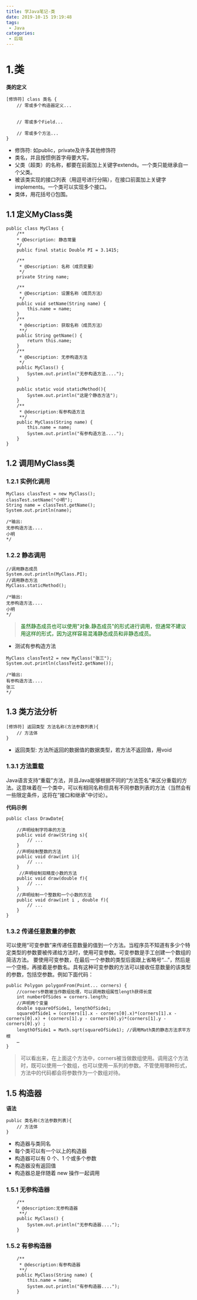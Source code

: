```yaml
---
title: 学Java笔记-类
date: 2019-10-15 19:19:48
tags:
 - Java
categories:
 - 后端
---
```

# 1.类
**类的定义**
```
[修饰符] class 类名 {
    // 零或多个构造器定义...

    
    // 零或多个Field...
    
    // 零或多个方法...
}
```
- 修饰符: 如public，private及许多其他修饰符
- 类名，并且按惯例首字母要大写。
- 父类（超类）的名称，都要在前面加上关键字extends。一个类只能继承自一个父类。
- 被该类实现的接口列表（用逗号进行分隔），在接口前面加上关键字implements。一个类可以实现多个接口。
- 类体，用花括号{}包围。


## 1.1 定义MyClass类
```
public class MyClass {
    /**
    * @Description: 静态常量
    */
    public final static Double PI = 3.1415;

    /**
     * @Description: 名称（成员变量）
     */
    private String name;

    /**
     * @Description: 设置名称（成员方法）
     */
    public void setName(String name) {
        this.name = name;
    }
    /**
     * @description: 获取名称（成员方法）
     **/
    public String getName() {
        return this.name;
    }
    /**
     * @Description: 无参构造方法
     */
    public MyClass() {
        System.out.println("无参构造方法....");
    }

    public static void staticMethod(){
        System.out.println("这是个静态方法");
    }
    /**
     * @description:有参构造方法
     **/
    public MyClass(String name) {
        this.name = name;
        System.out.println("有参构造方法....");
    }
}
```
## 1.2 调用MyClass类

### 1.2.1 实例化调用
```
MyClass classTest = new MyClass();
classTest.setName("小明");
String name = classTest.getName();
System.out.println(name);

/*输出:
无参构造方法....
小明
*/
```
### 1.2.2 静态调用
```
//调用静态成员
System.out.println(MyClass.PI);
//调用静态方法
MyClass.staticMethod();

/*输出:
无参构造方法....
小明
*/
```
> <font color=006400>虽然静态成员也可以使用"对象.静态成员"的形式进行调用，但通常不建议用这样的形式，因为这样容易混淆静态成员和非静态成员。</font>



- 测试有参构造方法

```
MyClass classTest2 = new MyClass("张三");
System.out.println(classTest2.getName());

/*输出:
有参构造方法....
张三
*/
```

## 1.3 类方法分析

```
[修饰符] 返回类型 方法名称(方法参数列表){
    // 方法体
} 
```
- 返回类型: 方法所返回的数据值的数据类型，若方法不返回值，用void


### 1.3.1 方法重载
Java语言支持“重载”方法，并且Java能够根据不同的“方法签名”来区分重载的方法。这意味着在一个类中，可以有相同名称但具有不同参数列表的方法（当然会有一些限定条件，这将在“接口和继承”中讨论）。


**代码示例**

```
public class DrawDate{

    //声明绘制字符串的方法
    public void draw(String s){          
        // ...
    }
    //声明绘制整数的方法
    public void draw(int i){
        // ...
    }
     //声明绘制双精度小数的方法
    public void draw(double f){
        // ...
    }
    //声明绘制一个整数和一个小数的方法
    public void draw(int i , double f){   
        // ...
    }
}
```
### 1.3.2 传递任意数量的参数

可以使用“可变参数”来传递任意数量的值到一个方法。当程序员不知道有多少个特定类型的参数要被传递给方法时，使用可变参数。可变参数是手工创建一个数组的简洁方法。
要使用可变参数，在最后一个参数的类型后面跟上省略号“…”，然后是一个空格，再接着是参数名。具有这种可变参数的方法可以接收任意数量的该类型的参数，包括空参数。例如下面代码：

```
public Polygon polygonFrom(Point... corners) {
    //corners参数被当作数组处理，可以调用数组属性length获得长度
    int numberOfSides = corners.length;
    //声明两个变量
    double squareOfSide1, lengthOfSide1;
    squareOfSide1 = (corners[1].x - corners[0].x)*(corners[1].x - corners[0].x) + (corners[1].y - corners[0].y)*(corners[1].y - corners[0].y) ;
    lengthOfSide1 = Math.sqrt(squareOfSide1); //调用Math类的静态方法求平方根
    …
}
```
> 可以看出来，在上面这个方法中，corners被当做数组使用。调用这个方法时，既可以使用一个数组，也可以使用一系列的参数。不管使用哪种形式，方法中的代码都会将参数作为一个数组对待。



## 1.5 构造器

**语法**
```
public 类名称(方法参数列表){
    // 方法体
} 
```
- 构造器与类同名 
- 每个类可以有一个以上的构造器 
- 构造器可以有 0 个、1 个或多个参数 
- 构造器没有返回值 
- 构造器总是伴随着 new 操作一起调用

### 1.5.1 无参构造器
```
    /**
    * @description:无参构造器
     **/
    public MyClass() {
        System.out.println("无参构造器....");
    }
```

### 1.5.2 有参构造器
```
    /**
     * @description:有参构造器
     **/
    public MyClass(String name) {
        this.name = name;
        System.out.println("有参构造器....");
    }
```


